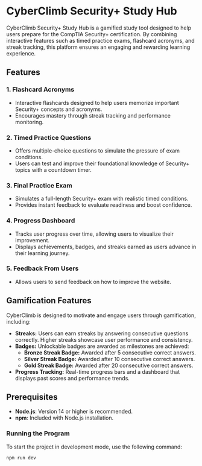 # CyberClimb Security+ Study Hub

CyberClimb Security+ Study Hub is a gamified study tool designed to help users prepare for the CompTIA Security+ certification. By combining interactive features such as timed practice exams, flashcard acronyms, and streak tracking, this platform ensures an engaging and rewarding learning experience.

## Features

### 1. **Flashcard Acronyms**

- Interactive flashcards designed to help users memorize important Security+ concepts and acronyms.
- Encourages mastery through streak tracking and performance monitoring.

### 2. **Timed Practice Questions**

- Offers multiple-choice questions to simulate the pressure of exam conditions.
- Users can test and improve their foundational knowledge of Security+ topics with a countdown timer.

### 3. **Final Practice Exam**

- Simulates a full-length Security+ exam with realistic timed conditions.
- Provides instant feedback to evaluate readiness and boost confidence.

### 4. **Progress Dashboard**

- Tracks user progress over time, allowing users to visualize their improvement.
- Displays achievements, badges, and streaks earned as users advance in their learning journey.

### 5. **Feedback From Users**

- Allows users to send feedback on how to improve the website.

## Gamification Features

CyberClimb is designed to motivate and engage users through gamification, including:

- **Streaks:** Users can earn streaks by answering consecutive questions correctly. Higher streaks showcase user performance and consistency.
- **Badges:** Unlockable badges are awarded as milestones are achieved:
  - **Bronze Streak Badge:** Awarded after 5 consecutive correct answers.
  - **Silver Streak Badge:** Awarded after 10 consecutive correct answers.
  - **Gold Streak Badge:** Awarded after 20 consecutive correct answers.
- **Progress Tracking:** Real-time progress bars and a dashboard that displays past scores and performance trends.

## Prerequisites

- **Node.js**: Version 14 or higher is recommended.
- **npm**: Included with Node.js installation.

### Running the Program

To start the project in development mode, use the following command:

```bash
npm run dev
```
